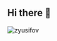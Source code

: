 ## Hi there 👋
<p><img align="center" src="https://github-readme-streak-stats.herokuapp.com/?user=zyusifov" alt="zyusifov" /></p>
